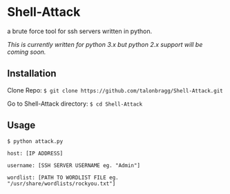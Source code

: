 # Shell-Attack
a brute force tool for ssh servers written in python.

*This is currently written for python 3.x but python 2.x support will be coming soon.*
 
## Installation

Clone Repo:
`$ git clone https://github.com/talonbragg/Shell-Attack.git`

Go to Shell-Attack directory:
`$ cd Shell-Attack`


## Usage

`$ python attack.py`

`host: [IP ADDRESS]`

`username: [SSH SERVER USERNAME eg. "Admin"]`

`wordlist: [PATH TO WORDLIST FILE eg. "/usr/share/wordlists/rockyou.txt"]`
